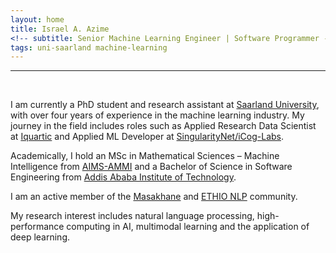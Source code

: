 ```yaml
---
layout: home
title: Israel A. Azime
<!-- subtitle: Senior Machine Learning Engineer | Software Programmer -->
tags: uni-saarland machine-learning 
---
```





<hr>
<br>





I am currently a PhD student and research assistant at [Saarland University](https://www.uni-saarland.de/en/home.html), with over four years of experience in the machine learning industry. My journey in the field includes roles such as Applied Research Data Scientist at [Iquartic](https://iquartic.com/) and Applied ML Developer at [SingularityNet/iCog-Labs](https://singularitynet.io/).

Academically, I hold an MSc in Mathematical Sciences – Machine Intelligence from [AIMS-AMMI](https://aimsammi.org/) and a Bachelor of Science in Software Engineering from [Addis Ababa Institute of Technology](http://www.aait.edu.et/).

I am an active member of the [Masakhane](https://www.masakhane.io/) and [ETHIO NLP](https://ethionlp.github.io/) community.

My research interest includes natural language processing, high-performance computing in AI, multimodal learning and the application of deep learning.


<!-- <hr> -->

<!-- <h3 align='center'>News</h3> -->

